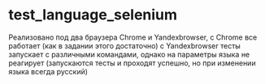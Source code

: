 # test_language_selenium

Реализовано под два браузера Chrome и Yandexbrowser, с Chrome все работает (как в задании этого достаточно) с Yandexbrowser тесты запускает с различными командами, однако на параметры языка не реагирует (запускаются тесты и проходят успешно, но при изменении языка всегда русский)